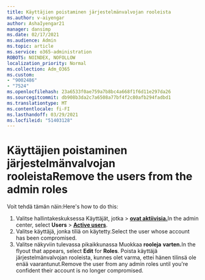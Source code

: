 ```yaml
---
title: Käyttäjien poistaminen järjestelmänvalvojan rooleista
ms.author: v-aiyengar
author: AshaIyengar21
manager: dansimp
ms.date: 02/17/2021
ms.audience: Admin
ms.topic: article
ms.service: o365-administration
ROBOTS: NOINDEX, NOFOLLOW
localization_priority: Normal
ms.collection: Adm_O365
ms.custom:
- "9002486"
- "7524"
ms.openlocfilehash: 23a6533f0ae759a7b8bc4a668f1f6d11e297da26
ms.sourcegitcommit: db908b3da2c7a6508a77bf4f2c80afb294fadbd1
ms.translationtype: MT
ms.contentlocale: fi-FI
ms.lasthandoff: 03/29/2021
ms.locfileid: "51403128"
---
```

# <a name="remove-the-users-from-the-admin-roles"></a><span data-ttu-id="3f0f2-102">Käyttäjien poistaminen järjestelmänvalvojan rooleista</span><span class="sxs-lookup"><span data-stu-id="3f0f2-102">Remove the users from the admin roles</span></span>

<span data-ttu-id="3f0f2-103">Voit tehdä tämän näin:</span><span class="sxs-lookup"><span data-stu-id="3f0f2-103">Here's how to do this:</span></span>

1. <span data-ttu-id="3f0f2-104">Valitse hallintakeskuksessa Käyttäjät, jotka   >  [**ovat aktiivisia.**](https://go.microsoft.com/fwlink/p/?linkid=834822)</span><span class="sxs-lookup"><span data-stu-id="3f0f2-104">In the admin center, select **Users** > [**Active users**](https://go.microsoft.com/fwlink/p/?linkid=834822).</span></span>
1. <span data-ttu-id="3f0f2-105">Valitse käyttäjä, jonka tiliä on käytetty.</span><span class="sxs-lookup"><span data-stu-id="3f0f2-105">Select the user whose account has been compromised.</span></span>
1. <span data-ttu-id="3f0f2-106">Valitse näkyviin tulevassa pikaikkunassa Muokkaa **rooleja** **varten.**</span><span class="sxs-lookup"><span data-stu-id="3f0f2-106">In the flyout that appears, select **Edit** for **Roles**.</span></span> <span data-ttu-id="3f0f2-107">Poista käyttäjä järjestelmänvalvojan rooleista, kunnes olet varma, ettei hänen tilinsä ole enää vaarantunut.</span><span class="sxs-lookup"><span data-stu-id="3f0f2-107">Remove the user from any admin roles until you're confident their account is no longer compromised.</span></span>


